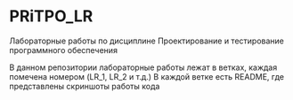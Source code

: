 # PRiTPO_LR
Лабораторные работы по дисциплине Проектирование и тестирование программного обеспечения

В данном репозитории лабораторные работы лежат в ветках, каждая помечена номером (LR_1, LR_2 и т.д.)
В каждой ветке есть README, где представлены скриншоты работы кода

